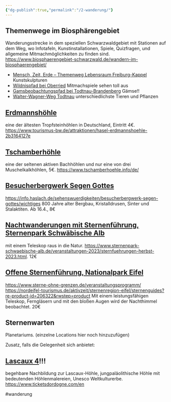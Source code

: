 ```yaml
---
{"dg-publish":true,"permalink":"/2-wanderung/"}
---
```



## Themenwege im Biosphärengebiet
 Wanderungsstrecke in dem speziellen Schwarzwaldgebiet mit Stationen auf dem Weg, wo Infotafeln, Kunstinstallationen, Spiele, Quizfragen, und allgemeine Mitmachmöglichkeiten zu finden sind. https://www.biosphaerengebiet-schwarzwald.de/wandern-im-biosphaerengebiet/
 
 - [Mensch, Zeit, Erde – Themenweg Lebensraum Freiburg-Kappel](geo:47.9646682,7.9089123) Kunstskulpturen
 - [Wildnispfad bei Oberried](geo:47.8949971,7.9500846) Mitmachspiele sehen toll aus
 - [Gamsbeobachtungspfad bei Todtnau-Brandenberg](geo:47.8949971,7.9500846) Gämse!!
 - [Walter-Wagner-Weg Todtnau](geo:47.849327,7.9695071) unterschiedlichste Tieren und Pflanzen

## [Erdmannshöhle](geo:47.64866,7.8955973)
eine der ältesten Tropfsteinhöhlen in Deutschland, Eintritt 4€. https://www.tourismus-bw.de/attraktionen/hasel-erdmannshoehle-2b3164127e

## [Tschamberhöhle](geo:47.5888909,7.8191885)
eine der seltenen aktiven Bachhöhlen und nur eine von drei Muschelkalkhöhlen, 5€. https://www.tschamberhoehle.info/de/

## [Besucherbergwerk Segen Gottes](geo:48.2921232,8.0854487)
https://info.haslach.de/sehenswuerdigkeiten/besucherbergwerk-segen-gottes/wichtiges
800 Jahre alter Bergbau, Kristalldrusen, Sinter und Stalaktiten. Ab 16.4., 8€

## [Nachtwanderungen mit Sternenführung, Sternenpark Schwäbische Alb](geo:48.475603,9.566136)
mit einem Teleskop raus in die Natur. https://www.sternenpark-schwaebische-alb.de/veranstaltungen-2023/sternfuehrungen-herbst-2023.html. 12€

## [Offene Sternenführung, Nationalpark Eifel](geo:50.3674508,6.481604153411834)
https://www.sterne-ohne-grenzen.de/veranstaltungsprogramm/
https://nordeifel-tourismus.de/aktivzeit/sternenregion-eifel/sternenguides?re-product-id=206322&rwstep=product
Mit einem leistungsfähigen Teleskop, Ferngläsern und mit den bloßen Augen wird der Nachthimmel beobachtet. 20€

## Sternenwarten
Planetariums. (einzelne Locations hier noch hinzuzufügen)




Zusatz, falls die Gelegenheit sich anbietet:
## [Lascaux 4](geo:45.0650223,1.1652297)!!! 
begehbare Nachbildung zur Lascaux-Höhle, jungpaläolithische Höhle mit bedeutenden Höhlenmalereien, Unesco Weltkulturerbe. https://www.ticketsdordogne.com/en



#wanderung